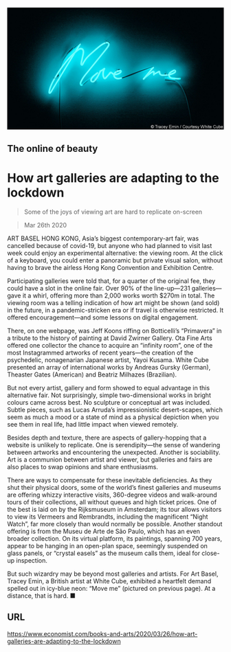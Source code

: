 ![](./images/20200328_BKP007_0.jpg)

## The online of beauty

# How art galleries are adapting to the lockdown

> Some of the joys of viewing art are hard to replicate on-screen

> Mar 26th 2020

ART BASEL HONG KONG, Asia’s biggest contemporary-art fair, was cancelled because of covid-19, but anyone who had planned to visit last week could enjoy an experimental alternative: the viewing room. At the click of a keyboard, you could enter a panoramic but private visual salon, without having to brave the airless Hong Kong Convention and Exhibition Centre.

Participating galleries were told that, for a quarter of the original fee, they could have a slot in the online fair. Over 90% of the line-up—231 galleries—gave it a whirl, offering more than 2,000 works worth $270m in total. The viewing room was a telling indication of how art might be shown (and sold) in the future, in a pandemic-stricken era or if travel is otherwise restricted. It offered encouragement—and some lessons on digital engagement.

There, on one webpage, was Jeff Koons riffing on Botticelli’s “Primavera” in a tribute to the history of painting at David Zwirner Gallery. Ota Fine Arts offered one collector the chance to acquire an “infinity room”, one of the most Instagrammed artworks of recent years—the creation of the psychedelic, nonagenarian Japanese artist, Yayoi Kusama. White Cube presented an array of international works by Andreas Gursky (German), Theaster Gates (American) and Beatriz Milhazes (Brazilian).

But not every artist, gallery and form showed to equal advantage in this alternative fair. Not surprisingly, simple two-dimensional works in bright colours came across best. No sculpture or conceptual art was included. Subtle pieces, such as Lucas Arruda’s impressionistic desert-scapes, which seem as much a mood or a state of mind as a physical depiction when you see them in real life, had little impact when viewed remotely.

Besides depth and texture, there are aspects of gallery-hopping that a website is unlikely to replicate. One is serendipity—the sense of wandering between artworks and encountering the unexpected. Another is sociability. Art is a communion between artist and viewer, but galleries and fairs are also places to swap opinions and share enthusiasms.

There are ways to compensate for these inevitable deficiencies. As they shut their physical doors, some of the world’s finest galleries and museums are offering whizzy interactive visits, 360-degree videos and walk-around tours of their collections, all without queues and high ticket prices. One of the best is laid on by the Rijksmuseum in Amsterdam; its tour allows visitors to view its Vermeers and Rembrandts, including the magnificent “Night Watch”, far more closely than would normally be possible. Another standout offering is from the Museu de Arte de São Paulo, which has an even broader collection. On its virtual platform, its paintings, spanning 700 years, appear to be hanging in an open-plan space, seemingly suspended on glass panels, or “crystal easels” as the museum calls them, ideal for close-up inspection.

But such wizardry may be beyond most galleries and artists. For Art Basel, Tracey Emin, a British artist at White Cube, exhibited a heartfelt demand spelled out in icy-blue neon: “Move me” (pictured on previous page). At a distance, that is hard. ■

## URL

https://www.economist.com/books-and-arts/2020/03/26/how-art-galleries-are-adapting-to-the-lockdown
